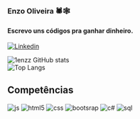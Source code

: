 ### Enzo Oliveira 🕷️🕸️
#### Escrevo uns códigos pra ganhar dinheiro.
[![Linkedin](https://img.shields.io/badge/LinkedIn-0077B5?style=for-the-badge&logo=linkedin&logoColor=white)](https://www.linkedin.com/in/enzz5/)



![1enzz GitHub stats](https://github-readme-stats.vercel.app/api?username=1enzz&show_icons=true&theme=radical)   
![Top Langs](https://github-readme-stats.vercel.app/api/top-langs/?username=1enzz&layout=compact)


## Competências

<div style="display: inline_block">
  <img align="center" alt="js" src="https://img.shields.io/badge/JavaScript-F7DF1E?style=for-the-badge&logo=javascript&logoColor=black" />
  <img align="center" alt="html5" src="https://img.shields.io/badge/HTML5-E34F26?style=for-the-badge&logo=html5&logoColor=white" />
  <img align="center" alt="css" src="https://img.shields.io/badge/CSS3-1572B6?style=for-the-badge&logo=css3&logoColor=white" />
  <img align="center" alt="bootsrap" src="https://img.shields.io/badge/Bootstrap-563D7C?style=for-the-badge&logo=bootstrap&logoColor=white" />
  <img align="center" alt="c#" src="https://img.shields.io/badge/C%23-239120?style=for-the-badge&logo=c-sharp&logoColor=white" />
  <img align="center" alt="sql" src="https://img.shields.io/badge/Microsoft%20SQL%20Server-CC2927?style=for-the-badge&logo=microsoft%20sql%20server&logoColor=white" />
</div><br/>


